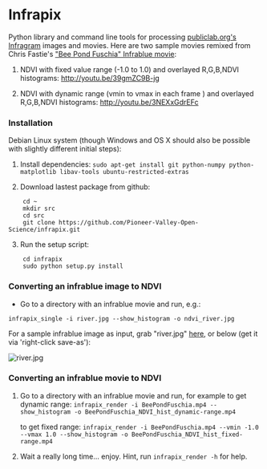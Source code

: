 Infrapix
============

Python library and command line tools for processing 
[publiclab.org's Infragram](http://www.kickstarter.com/projects/publiclab/infragram-the-infrared-photography-project)
images and movies.  Here are two sample movies remixed from Chris Fastie's 
["Bee Pond Fuschia" Infrablue movie](http://publiclab.org/notes/cfastie/06-01-2013/bee-movie):

1. NDVI with fixed value range (-1.0 to 1.0) and overlayed R,G,B,NDVI histograms: http://youtu.be/39gmZC9B-jg

2. NDVI with dynamic range (vmin to  vmax in each frame ) and overlayed R,G,B,NDVI histograms:
http://youtu.be/3NEXxGdrEFc


### Installation

Debian Linux system (though Windows and OS X should also be possible with slightly different initial steps):

1. Install dependencies:
```sudo apt-get install git python-numpy python-matplotlib libav-tools ubuntu-restricted-extras```

2. Download lastest package from github:
```
    cd ~
    mkdir src
    cd src
    git clone https://github.com/Pioneer-Valley-Open-Science/infrapix.git
```

3. Run the setup script:
```
    cd infrapix
    sudo python setup.py install
```

### Converting an infrablue image to NDVI

- Go to a directory with an infrablue movie and run, e.g.:

```infrapix_single -i river.jpg --show_histogram -o ndvi_river.jpg```

For a sample infrablue image as input, grab "river.jpg" [here](ttp://i.publiclab.org/system/images/photos/000/000/476/medium/river.jpg), or below (get it via 'right-click save-as'):

![river.jpg](http://i.publiclab.org/system/images/photos/000/000/476/medium/river.jpg)


### Converting an infrablue movie to NDVI

1. Go to a directory with an infrablue movie and run, for example to get dynamic range:
```infrapix_render -i BeePondFuschia.mp4 --show_histogram -o BeePondFuschia_NDVI_hist_dynamic-range.mp4```
    
   to get fixed range:
```infrapix_render -i BeePondFuschia.mp4 --vmin -1.0 --vmax 1.0 --show_histogram -o BeePondFuschia_NDVI_hist_fixed-range.mp4```

2. Wait a really long time... enjoy.  Hint, run
```infrapix_render -h``` for help.
